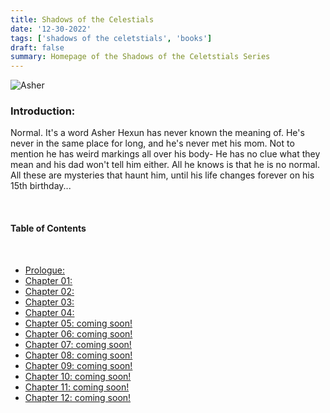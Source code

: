 ```yaml
---
title: Shadows of the Celestials 
date: '12-30-2022'
tags: ['shadows of the celetstials', 'books']
draft: false
summary: Homepage of the Shadows of the Celetstials Series
---
```


![Asher](/static/images/shadows.png)

### Introduction:

Normal. It's a word Asher Hexun has never known the meaning of. He's never in the same place for long, and he's never met his mom. Not to mention he has weird markings all over his body- He has no clue what they mean and his dad won't tell him either. All he knows is that he is no normal. All these are mysteries that haunt him, until his life changes forever on his 15th birthday...

<br />

#### Table of Contents

<br />

- [Prologue:](chapters/0sotc) 
- [Chapter 01:](chapters/1sotc) 
- [Chapter 02:](chapters/2sotc) 
- [Chapter 03:](chapters/3sotc) 
- [Chapter 04:](chapters/4sotc) 
- [Chapter 05: coming soon!](chapters/5sotc) 
- [Chapter 06: coming soon!](chapters/6sotc) 
- [Chapter 07: coming soon!](chapters/7sotc) 
- [Chapter 08: coming soon!](chapters/8sotc) 
- [Chapter 09: coming soon!](chapters/9sotc) 
- [Chapter 10: coming soon!](chapters/10sotc) 
- [Chapter 11: coming soon!](chapters/11sotc) 
- [Chapter 12: coming soon!](chapters/12sotc) 
